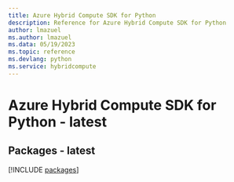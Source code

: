 ```yaml
---
title: Azure Hybrid Compute SDK for Python
description: Reference for Azure Hybrid Compute SDK for Python
author: lmazuel
ms.author: lmazuel
ms.data: 05/19/2023
ms.topic: reference
ms.devlang: python
ms.service: hybridcompute
---
```

# Azure Hybrid Compute SDK for Python - latest
## Packages - latest
[!INCLUDE [packages](hybrid-compute-index.md)]
